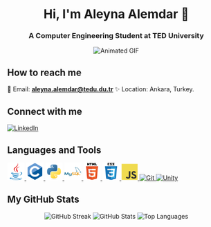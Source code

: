 
<h1 align="center">Hi, I'm Aleyna Alemdar 👋</h1>
<h3 align="center">A Computer Engineering Student at TED University </h3>

<p align="center">
  <img src="https://media.giphy.com/media/NgurY1o4z080Jfoyzw/giphy.gif" alt="Animated GIF" width="200" height="200">
</p>

##  How to reach me

 💌 Email: **aleyna.alemdar@tedu.du.tr**
 ✨ Location: Ankara, Turkey.

##  Connect with me

<p align="left">
  <a href="https://linkedin.com/in/aleynaalemdar" target="_blank">
    <img src="https://raw.githubusercontent.com/rahuldkjain/github-profile-readme-generator/master/src/images/icons/Social/linked-in-alt.svg" alt="LinkedIn" height="30" width="40">
  </a>
</p>

##  Languages and Tools

<p align="left">
  <a href="https://www.java.com" target="_blank" rel="noreferrer">
    <img src="https://raw.githubusercontent.com/devicons/devicon/master/icons/java/java-original.svg" alt="Java" width="40" height="40">
  </a>
  <a href="https://www.cprogramming.com/" target="_blank" rel="noreferrer">
    <img src="https://raw.githubusercontent.com/devicons/devicon/master/icons/c/c-original.svg" alt="C" width="40" height="40">
  </a>
  <a href="https://www.python.org" target="_blank" rel="noreferrer">
    <img src="https://raw.githubusercontent.com/devicons/devicon/master/icons/python/python-original.svg" alt="Python" width="40" height="40">
  </a>
  <a href="https://www.mysql.com/" target="_blank" rel="noreferrer">
    <img src="https://raw.githubusercontent.com/devicons/devicon/master/icons/mysql/mysql-original-wordmark.svg" alt="MySQL" width="40" height="40">
  </a>
  <a href="https://www.w3.org/html/" target="_blank" rel="noreferrer">
    <img src="https://raw.githubusercontent.com/devicons/devicon/master/icons/html5/html5-original-wordmark.svg" alt="HTML5" width="40" height="40">
  </a>
  <a href="https://www.w3schools.com/css/" target="_blank" rel="noreferrer">
    <img src="https://raw.githubusercontent.com/devicons/devicon/master/icons/css3/css3-original-wordmark.svg" alt="CSS3" width="40" height="40">
  </a>
  <a href="https://developer.mozilla.org/en-US/docs/Web/JavaScript" target="_blank" rel="noreferrer">
    <img src="https://raw.githubusercontent.com/devicons/devicon/master/icons/javascript/javascript-original.svg" alt="JavaScript" width="38" height="38">
  </a>
  <a href="https://git-scm.com/" target="_blank" rel="noreferrer">
    <img src="https://www.vectorlogo.zone/logos/git-scm/git-scm-icon.svg" alt="Git" width="40" height="40">
  </a>
  <a href="https://unity.com/" target="_blank" rel="noreferrer">
    <img src="https://www.vectorlogo.zone/logos/unity3d/unity3d-icon.svg" alt="Unity" width="40" height="40">
  </a>
</p>

## My GitHub Stats

<p align="center">
  <img src="https://github-readme-streak-stats.herokuapp.com/?user=aleynaalemdar&theme=graywhite" alt="GitHub Streak">
  <img src="https://github-readme-stats.vercel.app/api?username=aleynaalemdar&show_icons=true&theme=graywhite" alt="GitHub Stats">
  <img src="https://github-readme-stats.vercel.app/api/top-langs/?username=aleynaalemdar&theme=graywhite&hide_border=false&include_all_commits=false&count_private=false&layout=compact" alt="Top Languages" width="380" height="180">
</p>



  

